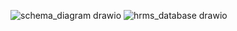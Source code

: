 
![schema_diagram drawio](https://github.com/sahansharma/hrms_database_design/assets/105370268/8a8baa42-d247-4929-9d7f-059b1cf38d84)
![hrms_database drawio](https://github.com/sahansharma/hrms_database_design/assets/105370268/70068d86-e910-4ab7-ae17-e4c4db7b8e89)
